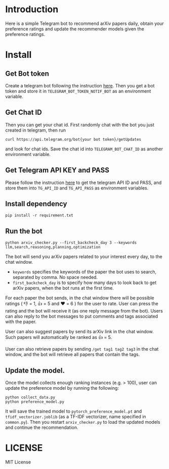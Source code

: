 # Introduction
Here is a simple Telegram bot to recommend arXiv papers daily, obtain your preference ratings and update the recommender models given the preference ratings. 

# Install
## Get Bot token
Create a telegram bot following the instruction [here](https://core.telegram.org/bots/tutorial). Then you get a bot token and store it in `TELEGRAM_BOT_TOKEN_NOTIF_BOT` as an environment variable.

## Get Chat ID
Then you can get your chat id. First randomly chat with the bot you just created in telegram, then run
```
curl https://api.telegram.org/bot{your bot token}/getUpdates
```
and look for chat ids. Save the chat id into `TELEGRAM_BOT_CHAT_ID` as another environment variable. 

## Get Telegram API KEY and PASS
Please follow the instruction [here](https://core.telegram.org/api/obtaining_api_id) to get the telegram API ID and PASS, and store them into `TG_API_ID` and `TG_API_PASS` as environment variables. 

## Install dependency  
```
pip install -r requirement.txt
```

## Run the bot
```
python arxiv_checker.py --first_backcheck_day 3 --keywords llm,search,reasoning,planning,optimization
```
The bot will send you arXiv papers related to your interest every day, to the chat window.  
+ `keywords` specifies the keywords of the paper the bot uses to search, separated by comma. No space needed. 
+ `first_backcheck_day` is to specify how many days to look back to get arXiv papers, when the bot runs at the first time. 

For each paper the bot sends, in the chat window there will be possible ratings ( :thumbsdown: = 1, :thumbsup: = 5 and :heart: = 6 ) for the user to rate. User can press the rating and the bot will receive it (as one reply message from the bot). Users can also reply to the bot messages to put comments and tags associated with the paper. 

User can also suggest papers by send its arXiv link in the chat window. Such papers will automatically be ranked as :thumbsup: = 5. 

User can also retrieve papers by sending `/get tag1 tag2 tag3` in the chat window, and the bot will retrieve all papers that contain the tags. 

## Update the model. 
Once the model collects enough ranking instances (e.g. > 100), user can update the preference model by running the following:
```
python collect_data.py
python preference_model.py
```
It will save the trained model to `pytorch_preference_model.pt` and `tfidf_vectorizer.joblib` (as a TF-IDF vectorizer, name specified in `common.py`). Then you restart `arxiv_checker.py` to load the updated models and continue the recommendation. 

# LICENSE

MIT License